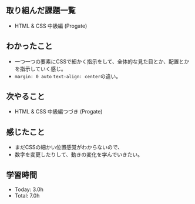 ## 取り組んだ課題一覧
- HTML & CSS 中級編 (Progate)
## わかったこと
- 一つ一つの要素にCSSで細かく指示をして、全体的な見た目とか、配置とかを指示していく感じ。
- ```margin: 0 auto``` ```text-align: center```の違い。
## 次やること
- HTML & CSS 中級編つづき (Progate)
## 感じたこと
- まだCSSの細かい位置感覚がわからないので、
- 数字を変更したりして、動きの変化を学んでいきたい。
## 学習時間
- Today: 3.0h
- Total: 7.0h
